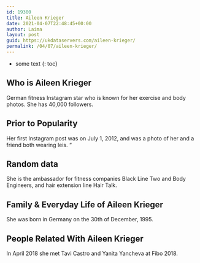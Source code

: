```yaml
---
id: 19300
title: Aileen Krieger
date: 2021-04-07T22:48:45+00:00
author: Laima
layout: post
guid: https://ukdataservers.com/aileen-krieger/
permalink: /04/07/aileen-krieger/
---
```


* some text
{: toc}


## Who is Aileen Krieger
                  
                  
                  
German fitness Instagram star who is known for her exercise and body photos. She has 40,000 followers. 
                  
              
            
              
            
                
                
                
## Prior to Popularity
                  
                  
                  
Her first Instagram post was on July 1, 2012, and was a photo of her and a friend both wearing leis. &#8220;
                  
              
            
              
            
                
                
                
## Random data
                  
                  
                  
She is the ambassador for fitness companies Black Line Two and Body Engineers, and hair extension line Hair Talk.  
                  
              
            
              
            
                
                
                
## Family & Everyday Life of Aileen Krieger
                  
                  
                  
She was born in Germany on the 30th of December, 1995. 
                  
              
            
              
            
                
                
                
## People Related With Aileen Krieger
                  
                  
                  
In April 2018 she met Tavi Castro and Yanita Yancheva at Fibo 2018. 
                  
              
            
              
            
                
              
            
              
              
            
            
              
            
          
          
          